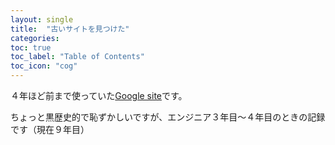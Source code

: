 ```yaml
---
layout: single
title:  "古いサイトを見つけた"
categories:
toc: true
toc_label: "Table of Contents"
toc_icon: "cog"
---
```


４年ほど前まで使っていた[Google site](https://sites.google.com/site/nao0515ki/)です。

ちょっと黒歴史的で恥ずかしいですが、エンジニア３年目〜４年目のときの記録です（現在９年目）
